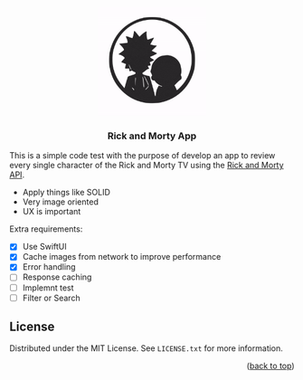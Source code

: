 <a name="readme-top"></a>

<!-- PROJECT LOGO -->
<br />
<div align="center">
  <a href="https://github.com/iPonCode/rick-and-morty-app">
    <img src="images/rick-and-morty-render.gif" alt="Logo" width="192" height="192">
  </a>

  <h3 align="center">Rick and Morty App</h3>
</div>

<!-- DESCRIPTION -->
This is a simple code test with the purpose of develop an app to review every single character of the Rick and Morty TV using the [Rick and Morty API](https://rickandmortyapi.com/).

- Apply things like SOLID
- Very image oriented
- UX is important


Extra requirements:
- [x] Use SwiftUI
- [x] Cache images from network to improve performance
- [x] Error handling
- [ ] Response caching
- [ ] Implemnt test
- [ ] Filter or Search

<!-- LICENSE -->
## License

Distributed under the MIT License. See `LICENSE.txt` for more information.

<p align="right">(<a href="#readme-top">back to top</a>)</p>